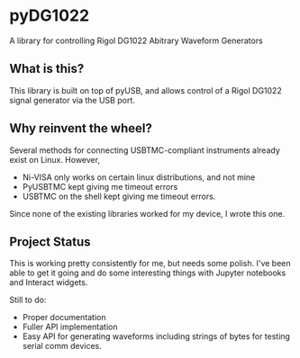 # pyDG1022
A library for controlling Rigol DG1022 Abitrary Waveform Generators

## What is this?
This library is built on top of pyUSB, and allows control of a Rigol DG1022 signal generator via the USB port. 

## Why reinvent the wheel?
Several methods for connecting USBTMC-compliant instruments already exist on Linux. However,
- Ni-VISA only works on certain linux distributions, and not mine
- PyUSBTMC kept giving me timeout errors
- USBTMC on the shell kept giving me timeout errors.

Since none of the existing libraries worked for my device, I wrote this one.

## Project Status
This is working pretty consistently for me, but needs some polish. I've been able to get it going and do some interesting things with Jupyter notebooks and Interact widgets.

Still to do:
- Proper documentation
- Fuller API implementation
- Easy API for generating waveforms including strings of bytes for testing serial comm devices.

